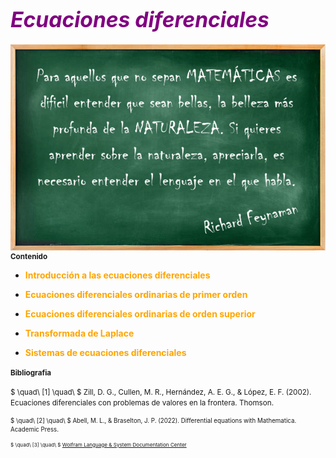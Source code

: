 # <font color="purple"><big><b><i>Ecuaciones diferenciales</i></b></big></font>

<img src="Frase-RF.png" width="870" align="left">

<small><b>Contenido</b></small>

* <font color="orange"><b>Introducción a las ecuaciones diferenciales</b></font>
    
* <font color="orange"><b>Ecuaciones diferenciales ordinarias de primer orden</b></font>
    
* <font color="orange"><b>Ecuaciones diferenciales ordinarias de orden superior</b></font>
    
* <font color="orange"><b>Transformada de Laplace</b></font>
    
* <font color="orange"><b>Sistemas de ecuaciones diferenciales</b></font>

<small><b>Bibliografia</b></small>

<small> $ \quad\ [1] \quad\ $    Zill, D. G., Cullen, M. R., Hernández, A. E. G., & López, E. F. (2002). Ecuaciones diferenciales con problemas de valores en la frontera. Thomson.

<small> $ \quad\ [2] \quad\ $    Abell, M. L., & Braselton, J. P. (2022). Differential equations with Mathematica. Academic Press.

<small> $ \quad\ [3] \quad\ $    [Wolfram Language & System
Documentation Center](https://reference.wolfram.com/language/?source=nav)